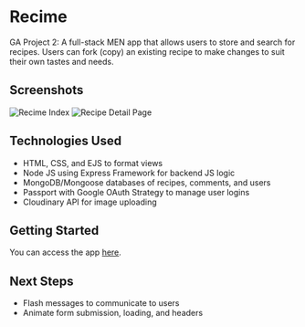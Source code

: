 # Recime
GA Project 2: A full-stack MEN app that allows users to store and search for recipes. Users can fork (copy) an existing recipe to make changes to suit their own tastes and needs.

## Screenshots
![Recime Index](https://i.imgur.com/lZpknM5.png)
![Recipe Detail Page](https://i.imgur.com/lZpknM5.png)

## Technologies Used
* HTML, CSS, and EJS to format views 
* Node JS using Express Framework for backend JS logic
* MongoDB/Mongoose databases of recipes, comments, and users
* Passport with Google OAuth Strategy to manage user logins
* Cloudinary API for image uploading

## Getting Started
You can access the app [here](https://recime-project.herokuapp.com/).

## Next Steps
* Flash messages to communicate to users
* Animate form submission, loading, and headers